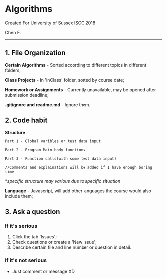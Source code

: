 # Algorithms
Created For University of Sussex ISCO 2018

Chen F.

---
## 1. File Organization
**Certain Algorithms** - Sorted according to different topics in different folders;

**Class Projects** - In 'inClass' folder, sorted by course date;

**Homework or Assignments** - Currently unavailable, may be opened after submission deadline;

**.gitignore and readme.md** - Ignore them.

## 2. Code habit


**Structure** :
```
Part 1 - Global varibles or test data input

Part 2 - Program Main-body functions

Part 3 - Function calls(with some test data input)

//Comments and explainations will be added if I have enough boring time
```
**specific structure may various due to specific situation*

**Language** - Javascript, will add other languages the course would also include them;

## 3. Ask a question

### If it's serious
1. Click the tab 'Issues';
2. Check questions or create a 'New Issue';
3. Describe certain file and line number or question in detail.

### If it's not serious
* Just comment or message XD